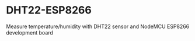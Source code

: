 # DHT22-ESP8266
Measure temperature/humidity with DHT22 sensor and NodeMCU ESP8266 development board
